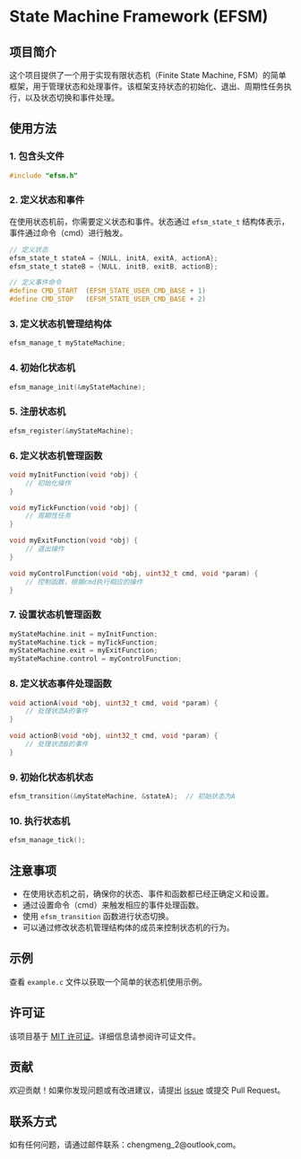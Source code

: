 # State Machine Framework (EFSM)

## 项目简介

这个项目提供了一个用于实现有限状态机（Finite State Machine, FSM）的简单框架，用于管理状态和处理事件。该框架支持状态的初始化、退出、周期性任务执行，以及状态切换和事件处理。

## 使用方法

### 1. 包含头文件

```c
#include "efsm.h"
```

### 2. 定义状态和事件

在使用状态机前，你需要定义状态和事件。状态通过 `efsm_state_t` 结构体表示，事件通过命令（cmd）进行触发。

```c
// 定义状态
efsm_state_t stateA = {NULL, initA, exitA, actionA};
efsm_state_t stateB = {NULL, initB, exitB, actionB};

// 定义事件命令
#define CMD_START  (EFSM_STATE_USER_CMD_BASE + 1)
#define CMD_STOP   (EFSM_STATE_USER_CMD_BASE + 2)
```

### 3. 定义状态机管理结构体

```c
efsm_manage_t myStateMachine;
```

### 4. 初始化状态机

```c
efsm_manage_init(&myStateMachine);
```

### 5. 注册状态机

```c
efsm_register(&myStateMachine);
```

### 6. 定义状态机管理函数

```c
void myInitFunction(void *obj) {
    // 初始化操作
}

void myTickFunction(void *obj) {
    // 周期性任务
}

void myExitFunction(void *obj) {
    // 退出操作
}

void myControlFunction(void *obj, uint32_t cmd, void *param) {
    // 控制函数，根据cmd执行相应的操作
}
```

### 7. 设置状态机管理函数

```c
myStateMachine.init = myInitFunction;
myStateMachine.tick = myTickFunction;
myStateMachine.exit = myExitFunction;
myStateMachine.control = myControlFunction;
```

### 8. 定义状态事件处理函数

```c
void actionA(void *obj, uint32_t cmd, void *param) {
    // 处理状态A的事件
}

void actionB(void *obj, uint32_t cmd, void *param) {
    // 处理状态B的事件
}
```

### 9. 初始化状态机状态

```c
efsm_transition(&myStateMachine, &stateA);  // 初始状态为A
```

### 10. 执行状态机

```c
efsm_manage_tick();
```

## 注意事项

- 在使用状态机之前，确保你的状态、事件和函数都已经正确定义和设置。
- 通过设置命令（cmd）来触发相应的事件处理函数。
- 使用 `efsm_transition` 函数进行状态切换。
- 可以通过修改状态机管理结构体的成员来控制状态机的行为。

## 示例

查看 `example.c` 文件以获取一个简单的状态机使用示例。

## 许可证

该项目基于 [MIT 许可证](LICENSE)。详细信息请参阅许可证文件。

## 贡献

欢迎贡献！如果你发现问题或有改进建议，请提出 [issue](https://github.com/your-username/your-project/issues) 或提交 Pull Request。

## 联系方式

如有任何问题，请通过邮件联系：chengmeng_2@outlook,com。

